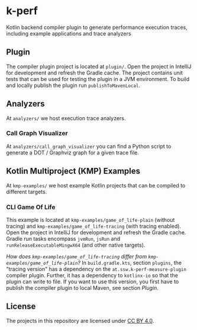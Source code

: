 # k-perf
Kotlin backend compiler plugin to generate performance execution traces, including example applications and trace analyzers

## Plugin

The compiler plugin project is located at `plugin/`.
Open the project in IntelliJ for development and refresh the Gradle cache.
The project contains unit tests that can be used for testing the plugin in a JVM environment.
To build and locally publish the plugin run `publishToMavenLocal`.

## Analyzers

At `analyzers/` we host execution trace analyzers.

### Call Graph Visualizer

At `analyzers/call_graph_visualizer` you can find a Python script to generate a DOT / Graphviz graph for a given trace file.

## Kotlin Multiproject (KMP) Examples

At `kmp-examples/` we host example Kotlin projects that can be compiled to different targets.

### CLI Game Of Life

This example is located at `kmp-examples/game_of_life-plain` (without tracing) and `kmp-examples/game_of_life-tracing` (with tracing enabled).
Open the project in IntelliJ for development and refresh the Gradle cache.
Gradle run tasks encompass `jvmRun`, `jsRun` and `runReleaseExecutableMingwX64` (and other native targets).

*How does `kmp-examples/game_of_life-tracing` differ from `kmp-examples/game_of_life-plain`?*
In `build.gradle.kts`, section `plugins`, the "tracing version" has a dependency on the `at.ssw.k-perf-measure-plugin` compiler plugin.
Further, it has a dependency to `kotlinx-io` so that the plugin can write to file.
If you want to use this version, you first have to publish the compiler plugin to local Maven, see section _Plugin_.

## License

The projects in this repository are licensed under [CC BY 4.0](https://creativecommons.org/licenses/by/4.0/).
